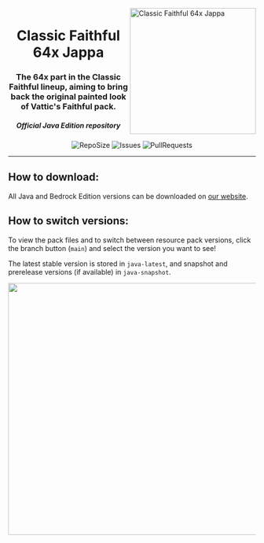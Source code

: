 <img src="https://database.faithfulpack.net/images/branding/logos/transparent/hd/cf64j_logo.png?w=256" alt="Classic Faithful 64x Jappa" align="right" height="256px">
<div align="center">
  <h1>Classic Faithful 64x Jappa</h1>
  <h3>The 64x part in the Classic Faithful lineup, aiming to bring back the original painted look of Vattic's Faithful pack.</h3>
  <h5><i>Official Java Edition repository</i></h5>

  ![RepoSize](https://img.shields.io/github/repo-size/ClassicFaithful/64x-Jappa)
  ![Issues](https://img.shields.io/github/issues/ClassicFaithful/64x-Jappa)
  ![PullRequests](https://img.shields.io/github/issues-pr/ClassicFaithful/64x-Jappa)
</div>

---

## How to download:
All Java and Bedrock Edition versions can be downloaded on [our website](https://faithfulpack.net/classicfaithful/64x-jappa).

## How to switch versions:
To view the pack files and to switch between resource pack versions, click the branch button (`main`) and select the version you want to see! 

The latest stable version is stored in `java-latest`, and snapshot and prerelease versions (if available) in `java-snapshot`.

<img src="https://user-images.githubusercontent.com/75297863/163904169-6ab97237-946c-4cf2-be60-3909a464d308.png" align="center" height="512px">
